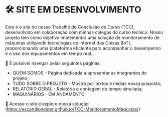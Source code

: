  # 🛠 **SITE EM DESENVOLVIMENTO**
Este é o site do nosso Trabalho de Conclusão de Curso (TCC), desenvolvido em colaboração com minhas colegas do curso técnico. Nosso projeto tem como objetivo implementar uma solução de monitoramento de máquinas utilizando tecnologias de Internet das Coisas (IoT), proporcionando uma plataforma eficiente para acompanhar o desempenho e o uso dos equipamentos em tempo real.  

📂 É possível navegar pelas seguintes páginas:
- QUEM SOMOS - Página dedicada a apresentar as integrantes do projeto;
- TUDO SOBRE O PROJETO - Mostra por textos e mídias nossa proposta;
- RELATÓRIO GERAL - Relatório e contagem de tempo simulada;
- MAQUINÁRIOS - EM ANDAMENTO.


🔗 Acesse o site e explore nossa solução: (https://escandioneider.github.io/TCC-MonitoramentoMaquinas/)
